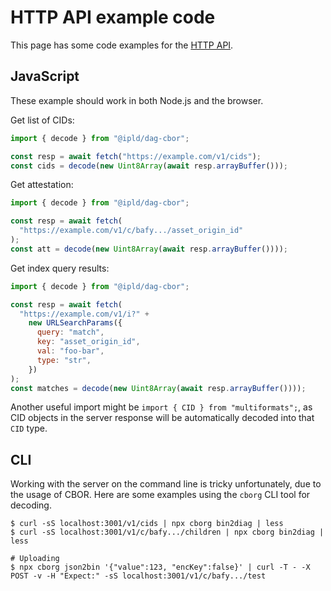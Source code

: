 # HTTP API example code

This page has some code examples for the [HTTP API](./http.md).

## JavaScript

These example should work in both Node.js and the browser.

Get list of CIDs:

```javascript
import { decode } from "@ipld/dag-cbor";

const resp = await fetch("https://example.com/v1/cids");
const cids = decode(new Uint8Array(await resp.arrayBuffer()));
```

Get attestation:

```javascript
import { decode } from "@ipld/dag-cbor";

const resp = await fetch(
  "https://example.com/v1/c/bafy.../asset_origin_id"
);
const att = decode(new Uint8Array(await resp.arrayBuffer())));
```

Get index query results:

```javascript
import { decode } from "@ipld/dag-cbor";

const resp = await fetch(
  "https://example.com/v1/i?" +
    new URLSearchParams({
      query: "match",
      key: "asset_origin_id",
      val: "foo-bar",
      type: "str",
    })
);
const matches = decode(new Uint8Array(await resp.arrayBuffer())));
```

Another useful import might be `import { CID } from "multiformats";`, as CID objects in
the server response will be automatically decoded into that `CID` type.

## CLI

Working with the server on the command line is tricky unfortunately, due to the usage of CBOR.
Here are some examples using the `cborg` CLI tool for decoding.

```
$ curl -sS localhost:3001/v1/cids | npx cborg bin2diag | less
$ curl -sS localhost:3001/v1/c/bafy.../children | npx cborg bin2diag | less

# Uploading
$ npx cborg json2bin '{"value":123, "encKey":false}' | curl -T - -X POST -v -H "Expect:" -sS localhost:3001/v1/c/bafy.../test
```
